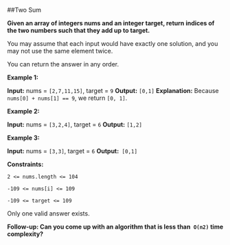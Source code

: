 ##Two Sum

**Given an array of integers nums and an integer target, return indices of the two numbers such that they add up to target.**

You may assume that each input would have exactly one solution, and you may not use the same element twice.

You can return the answer in any order.

 

**Example 1:**

**Input:** nums = `[2,7,11,15]`, target = `9`
**Output:** `[0,1]`
**Explanation:** Because `nums[0] + nums[1] == 9`, we return `[0, 1]`.

**Example 2:**

**Input:** nums = `[3,2,4]`, target = `6`
**Output:** `[1,2]`

**Example 3:**

**Input:** nums = `[3,3]`, target = `6`
**Output:**` [0,1]`
 

**Constraints:**

`2 <= nums.length <= 104` 

`-109 <= nums[i] <= 109`

`-109 <= target <= 109`

Only one valid answer exists.
 

**Follow-up: Can you come up with an algorithm that is less than` O(n2)` time complexity?**
